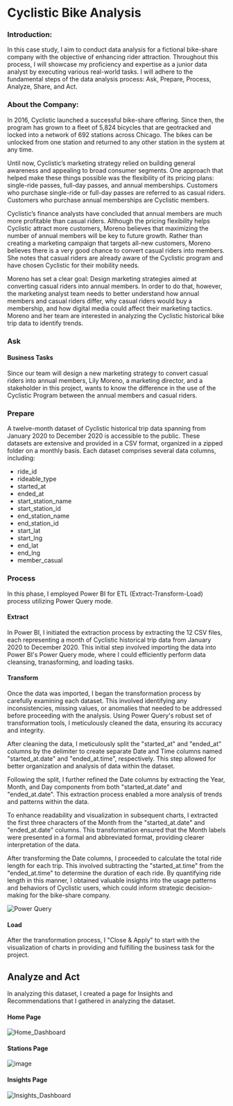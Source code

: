 # Cyclistic Bike Analysis


### Introduction:

In this case study, I aim to conduct data analysis for a fictional bike-share company with the objective of enhancing rider attraction. Throughout this process, I will showcase my proficiency and expertise as a junior data analyst by executing various real-world tasks. I will adhere to the fundamental steps of the data analysis process: Ask, Prepare, Process, Analyze, Share, and Act.

### About the Company:
In 2016, Cyclistic launched a successful bike-share offering. Since then, the program has grown to a fleet of 5,824 bicycles that are geotracked and locked into a network of 692 stations across Chicago. The bikes can be unlocked from one station and returned to any other station in the system at any time. 

Until now, Cyclistic’s marketing strategy relied on building general awareness and appealing to broad consumer segments. One approach that helped make these things possible was the flexibility of its pricing plans: single-ride passes, full-day passes, and annual memberships. Customers who purchase single-ride or full-day passes are referred to as casual riders. Customers who purchase annual memberships are Cyclistic members.

Cyclistic’s finance analysts have concluded that annual members are much more profitable than casual riders. Although the pricing flexibility helps Cyclistic attract more customers, Moreno believes that maximizing the number of annual members will be key to future growth. Rather than creating a marketing campaign that targets all-new customers, Moreno believes there is a very good chance to convert casual riders into members. She notes that casual riders are already aware of the Cyclistic program and have chosen Cyclistic for their mobility needs.

Moreno has set a clear goal: Design marketing strategies aimed at converting casual riders into annual members. In order to do that, however, the marketing analyst team needs to better understand how annual members and casual riders differ, why casual riders would buy a membership, and how digital media could affect their marketing tactics. Moreno and her team are interested in analyzing the Cyclistic historical bike trip data to identify trends.

### Ask
#### Business Tasks
Since our team will design a new marketing strategy to convert casual riders into annual members, Lily Moreno, a marketing director, and a stakeholder in this project, wants to know the difference in the use of the Cyclistic Program between the annual members and casual riders.

### Prepare
A twelve-month dataset of Cyclistic historical trip data spanning from January 2020 to December 2020 is accessible to the public. These datasets are extensive and provided in a CSV format, organized in a zipped folder on a monthly basis. Each dataset comprises several data columns, including:

- ride_id
- rideable_type
- started_at
- ended_at
- start_station_name
- start_station_id
- end_station_name
- end_station_id
- start_lat
- start_lng
- end_lat
- end_lng
- member_casual

### Process
In this phase, I employed Power BI for ETL (Extract-Transform-Load) process utilizing Power Query mode.
#### Extract
In Power BI, I initiated the extraction process by extracting the 12 CSV files, each representing a month of Cyclistic historical trip data from January 2020 to December 2020. This initial step involved importing the data into Power BI's Power Query mode, where I could efficiently perform data cleansing, tranasforming, and loading tasks.

#### Transform
Once the data was imported, I began the transformation process by carefully examining each dataset. This involved identifying any inconsistencies, missing values, or anomalies that needed to be addressed before proceeding with the analysis. Using Power Query's robust set of transformation tools, I meticulously cleaned the data, ensuring its accuracy and integrity.

After cleaning the data, I meticulously split the "started_at" and "ended_at" columns by the delimiter to create separate Date and Time columns named "started_at.date" and "ended_at.time", respectively. This step allowed for better organization and analysis of data within the dataset.

Following the split, I further refined the Date columns by extracting the Year, Month, and Day components from both "started_at.date" and "ended_at.date". This extraction process enabled a more analysis of  trends and patterns within the data.

To enhance readability and visualization in subsequent charts, I extracted the first three characters of the Month from the "started_at.date" and "ended_at.date" columns. This transformation ensured that the Month labels were presented in a formal and abbreviated format, providing clearer interpretation of the data.

After transforming the Date columns, I proceeded to calculate the total ride length for each trip. This involved subtracting the "started_at.time" from the "ended_at.time" to determine the duration of each ride. By quantifying ride length in this manner, I obtained valuable insights into the usage patterns and behaviors of Cyclistic users, which could inform strategic decision-making for the bike-share company.

![Power Query](https://github.com/aslan0212/CyclisticBikeAnalysis/assets/140794262/54e746a8-7bec-4b13-8743-1503f9ceb210)

#### Load

After the transformation process, I "Close & Apply" to start with the visualization of charts in providing and fulfilling the business task for the project.

## Analyze and Act
In analyzing this dataset, I created a page for Insights and Recommendations that I gathered in analyzing the dataset. 

#### Home Page

![Home_Dashboard](https://github.com/aslan0212/CyclisticBikeAnalysis/assets/140794262/d36c2410-677a-4617-b2f0-0456f25f6069)

#### Stations Page

![image](https://github.com/ochengco-paolo/CyclisticBikeAnalysis/assets/140794262/d2e2da4e-70da-4f78-a983-4e27dd048db6)


#### Insights Page

![Insights_Dashboard](https://github.com/aslan0212/CyclisticBikeAnalysis/assets/140794262/6743c802-6623-4181-b88f-42b9092d38b1)

